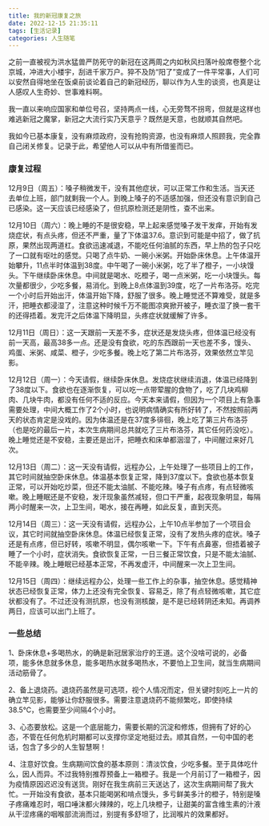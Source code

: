 ```yaml
---
title: 我的新冠康复之旅
date: 2022-12-15 21:35:11
tags: [生活记录]
categories: 人生随笔
---
```

之前一直被视为洪水猛兽严防死守的新冠在这两周之内如秋风扫落叶般席卷整个北京城，冲进大小楼宇，刮进千家万户。猝不及防“阳了”变成了一件平常事，人们可以安然自得地坐在饭桌前谈论着自己的新冠经历，聊以作为人生的谈资，也真是让人感叹人生奇妙、世事难料啊。

我一直以来响应国家和单位号召，坚持两点一线，心无旁骛不拐弯，但就是这样也难逃新冠之魔掌，新冠之大流行实乃天意乎？既然是天意，也就顺其自然吧。

我如今已基本康复，没有麻烦政府，没有抢购资源，也没有麻烦人照顾我，完全靠自己闭关修复。记录于此，希望他人可以从中有所借鉴而已。

### 康复过程

12月9日（周五）：嗓子稍微发干，没有其他症状，可以正常工作和生活。当天还去单位上班，部门就剩我一个人。到晚上嗓子的不适感加强，但还没有意识到自己已感染。这一天应该已经感染了，但抗原检测还是阴性，查不出来。

12月10日（周六）：晚上睡的不是很安稳，早上起来感觉嗓子发干发痒，开始有发烧症状，有点头疼，但还不严重，量了下体温37.6。意识到可能是中招了，做了抗原，果然出现两道杠。食欲迅速减退，不能吃任何油腻的东西，早上热的包子只吃了一口就有呕吐的感觉。只喝了点牛奶、一碗小米粥。开始卧床休息。上午体温开始攀升，11点半时体温到38度。中午喝了一碗小米粥，吃了半了橙子，一小块馒头。下午继续卧床休息。中间就是喝水、吃橙子，喝一点米粥，吃一小块馒头。每次量都很少，少吃多餐，易消化。到晚上8点体温到39度，吃了一片布洛芬。吃完一个小时后开始出汗，体温开始下降，舒服了很多。晚上睡觉还不算难受，就是多汗，把睡衣都浸湿了，注意这种时候千万不能图凉爽掀开被子，睡衣湿了换一套干的还得捂着。发完汗之后体温下降明显，头疼症状就缓解了许多。

12月11日（周日）：这一天跟前一天差不多，症状还是发烧头疼，但体温已经没有前一天高，最高38多一点。还是没有食欲，吃的东西跟前一天也差不多，馒头、鸡蛋、米粥、咸菜、橙子，少吃多餐。晚上吃了第二片布洛芬，效果依然立竿见影。

12月12日（周一）：今天请假，继续卧床休息。发烧症状继续消退，体温已经降到了38度以下。食欲也在逐渐恢复，可以吃一点带荤腥的食物了，吃了几块鸡柳肉、几块牛肉，都没有任何不适的反应。今天本来请假，但因为一个项目上有急事需要处理，中间大概工作了2个小时，也说明病情确实有所好转了，不然按照前两天的状态肯定是没戏的。因为体温还是在37度多徘徊，晚上吃了第三片布洛芬（也是吃的最后一片，本次生病期间总共就吃了三片布洛芬，其它任何药没吃）。晚上睡觉还是不安稳，主要还是出汗，把睡衣和床单都洇湿了，中间醒过来好几次。

12月13日（周二）：这一天没有请假，远程办公，上午处理了一些项目上的工作，其它时间就抽空卧床休息。体温基本恢复正常，降到37度以下。食欲也基本恢复正常，可以开始吃炒菜，但还不能太油腻、不能吃辣。嗓子有点疼，有点轻微咳嗽。晚上睡眠还是不安稳，发汗现象虽然减轻，但口干严重，起夜现象明显，每隔两小时醒来一次，上卫生间，喝水，接在再睡，如此反复，直到天亮。

12月14日（周三）：这一天没有请假，远程办公，上午10点半参加了一个项目会议，其它时间就抽空卧床休息。体温已经恢复正常，没有了发热头疼的症状。嗓子还是有点疼，但已好转，咳嗽不明显，偶尔咳嗽一下。下午有点鼻塞，但捂着被子睡了一个小时，症状消失。食欲恢复正常，一日三餐正常饮食，只是不能太油腻、不能辛辣。晚上睡眠已经基本正常，不再发虚汗，中间醒来一次上卫生间。

12月15日（周四）：继续远程办公，处理一些工作上的杂事，抽空休息。感觉精神状态已经恢复正常，体力上还没有完全恢复、容易乏，除了有点轻微咳嗽，其它症状都没有了。不过还没有测抗原，也没有测核酸，是不是已经转阴还未知。再调养两日，应该可以出门上班了。

### 一些总结

1、卧床休息+多喝热水，的确是新冠居家治疗的王道。这个没啥可说的，必备项，能多休息就多休息，能多喝热水就多喝热水，不要怕上卫生间，就当生病期间活动筋骨了。

2、备上退烧药。退烧药虽然是可选项，视个人情况而定，但关键时刻吃上一片的确立竿见影，能够让你舒服很多。需要注意退烧药不能频繁吃，即使持续38.5℃，也需要至少间隔4个小时。

3、心态要放松。这是一个底层能力，需要长期的沉淀和修炼，但拥有了好的心态，不管在任何危机时期都可以支撑你坚定地挺过去。顺其自然，一句中国的老话，包含了多少的人生智慧啊！

4、注意好饮食。生病期间饮食的基本原则：清淡饮食，少吃多餐。至于具体吃什么，因人而异。不过我特别推荐预备上一箱橙子。我是一个月前订了一箱橙子，因为疫情原因迟迟没有送货。刚好在我生病前三天送达了，这次生病期间帮了我大忙。一开始没有食欲，基本只能喝粥和啃点馒头，多亏鲜美多汁的橙子，特别是嗓子疼痛难忍时，咽口唾沫都火辣辣的，吃上几块橙子，让甜美的富含维生素的汁液从干涩疼痛的咽喉部流淌而过，别提有多舒坦了，比润喉片的效果都好。